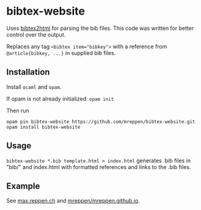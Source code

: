 # bibtex-website

Uses [bibtex2html](https://www.lri.fr/~filliatr/bibtex2html/) for parsing the bib files.
This code was written for better control over the output.

Replaces any tag ```<bibtex item="bibkey">``` with a reference from ```@article{bibkey, ...}``` in supplied bib files.

## Installation
Install `ocaml` and `opam`.

If opam is not already initialized: `opam init`

Then run
```
opam pin bibtex-website https://github.com/mreppen/bibtex-website.git
opam install bibtex-website
```

## Usage
```bibtex-website *.bib template.html > index.html```
generates .bib files in "bib/" and index.html with formatted references and links to the .bib files.

## Example
See [max.reppen.ch](https://max.reppen.ch) and [mreppen/mreppen.github.io](https://github.com/mreppen/mreppen.github.io).
